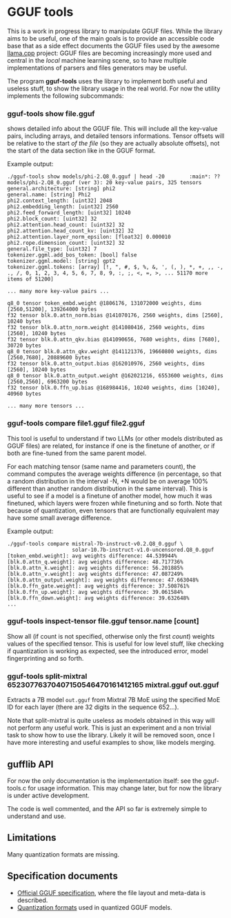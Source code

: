 # GGUF tools

This is a work in progress library to manipulate GGUF files.
While the library aims to be useful, one of the main goals is to provide
an accessible code base that as a side effect documents the GGUF
files used by the awesome [llama.cpp](https://github.com/ggerganov/llama.cpp) project: GGUF files are becoming increasingly more used and central in
the _local_ machine learning scene, so to have multiple implementations
of parsers and files generators may be useful.

The program **gguf-tools** uses the library to implement both useful and
useless stuff, to show the library usage in the real world. For now
the utility implements the following subcommands:

### gguf-tools show file.gguf

shows detailed info about the GGUF file. This will include all the key-value pairs, including arrays, and detailed tensors informations. Tensor offsets will be relative to the start *of the file* (so they are actually absolute offsets), not the start of the data section like in the GGUF format.

Example output:

```
./gguf-tools show models/phi-2.Q8_0.gguf | head -20        :main*: ??
models/phi-2.Q8_0.gguf (ver 3): 20 key-value pairs, 325 tensors
general.architecture: [string] phi2
general.name: [string] Phi2
phi2.context_length: [uint32] 2048
phi2.embedding_length: [uint32] 2560
phi2.feed_forward_length: [uint32] 10240
phi2.block_count: [uint32] 32
phi2.attention.head_count: [uint32] 32
phi2.attention.head_count_kv: [uint32] 32
phi2.attention.layer_norm_epsilon: [float32] 0.000010
phi2.rope.dimension_count: [uint32] 32
general.file_type: [uint32] 7
tokenizer.ggml.add_bos_token: [bool] false
tokenizer.ggml.model: [string] gpt2
tokenizer.ggml.tokens: [array] [!, ", #, $, %, &, ', (, ), *, +, ,, -, ., /, 0, 1, 2, 3, 4, 5, 6, 7, 8, 9, :, ;, <, =, >, ... 51170 more items of 51200]

... many more key-value pairs ...

q8_0 tensor token_embd.weight @1806176, 131072000 weights, dims [2560,51200], 139264000 bytes
f32 tensor blk.0.attn_norm.bias @141070176, 2560 weights, dims [2560], 10240 bytes
f32 tensor blk.0.attn_norm.weight @141080416, 2560 weights, dims [2560], 10240 bytes
f32 tensor blk.0.attn_qkv.bias @141090656, 7680 weights, dims [7680], 30720 bytes
q8_0 tensor blk.0.attn_qkv.weight @141121376, 19660800 weights, dims [2560,7680], 20889600 bytes
f32 tensor blk.0.attn_output.bias @162010976, 2560 weights, dims [2560], 10240 bytes
q8_0 tensor blk.0.attn_output.weight @162021216, 6553600 weights, dims [2560,2560], 6963200 bytes
f32 tensor blk.0.ffn_up.bias @168984416, 10240 weights, dims [10240], 40960 bytes

... many more tensors ...
```

### gguf-tools compare file1.gguf file2.gguf

This tool is useful to understand if two LLMs (or other models distributed as GGUF files) are related, for instance if one is the finetune of another, or if both are fine-tuned from the same parent model.

For each matching tensor (same name and parameters count), the command computes the average weights difference (in percentage, so that a random distribution in the interval -N, +N would be on average 100% different than another random distribution in the same interval). This is useful to see if a model is a finetune of another model, how much it was finetuned, which layers were frozen while finetuning and so forth. Note that because of quantization, even tensors that are functionally equivalent may have some small average difference.

Example output:

```
./gguf-tools compare mistral-7b-instruct-v0.2.Q8_0.gguf \
                     solar-10.7b-instruct-v1.0-uncensored.Q8_0.gguf
[token_embd.weight]: avg weights difference: 44.539944%
[blk.0.attn_q.weight]: avg weights difference: 48.717736%
[blk.0.attn_k.weight]: avg weights difference: 56.201885%
[blk.0.attn_v.weight]: avg weights difference: 47.087249%
[blk.0.attn_output.weight]: avg weights difference: 47.663048%
[blk.0.ffn_gate.weight]: avg weights difference: 37.508761%
[blk.0.ffn_up.weight]: avg weights difference: 39.061584%
[blk.0.ffn_down.weight]: avg weights difference: 39.632648%
...
```

### gguf-tools inspect-tensor file.gguf tensor.name [count]

Show all (if count is not specified, otherwise only the first _count_) weights values of the specified tensor. This is useful for low level stuff, like checking if quantization is working as expected, see the introduced error, model fingerprinting and so forth.

### gguf-tools split-mixtral 65230776370407150546470161412165 mixtral.gguf out.gguf

Extracts a 7B model `out.gguf` from Mixtral 7B MoE using the specified MoE ID for each layer (there are 32 digits in the sequence 652...).

Note that split-mixtral is quite useless as models obtained in this way will not perform any useful work. This is just an experiment and a non trivial task to show how to use the library. Likely it will be removed soon, once I have more interesting and useful examples to show, like models merging.

## gufflib API

For now the only documentation is the implementation itself: see the
gguf-tools.c for usage information. This may change later, but for now
the library is under active development.

The code is well commented, and the API so far is extremely simple to understand and use.

## Limitations

Many quantization formats are missing.

## Specification documents

* [Official GGUF specification](https://github.com/ggerganov/ggml/blob/master/docs/gguf.md), where the file layout and meta-data is described.
* [Quantization formats](https://github.com/ggerganov/ggml/blob/master/src/ggml-quants.h) used in quantized GGUF models.
